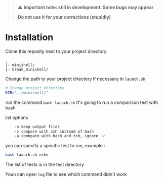 > :warning: **Important note: still in development. Some bugs may appear**

> **Do not use it for your corrections (stupidly)**

# Installation
Clone this reposity next to your project directory
```
.
|- minishell/
|- break_minishell/
```
Change the path to your project directory if necessary in ```launch.sh```
```bash
# Change project directory 
DIR="../minishell/"
```

run the command ```bash launch.sh```
It's going to run a comparison test with bash

list options
```bash
	-o keep output files
	-z compare with zsh instead of bash
	-a comnpare with bash and zsh, ignore -z
```

you can specify a specific test to run, example :
```bash
bash launch.sh echo
```
The list of tests is in the test directory


Youn can open ```log``` file to see which command didn't work
